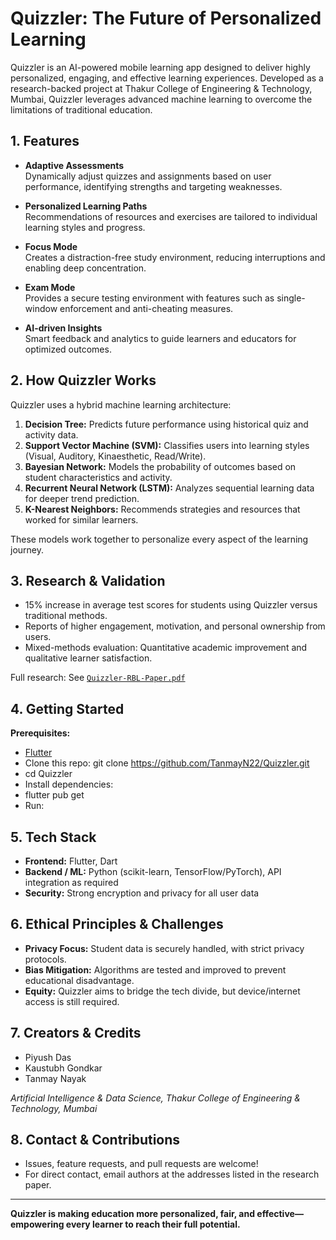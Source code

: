 # Quizzler: The Future of Personalized Learning

Quizzler is an AI-powered mobile learning app designed to deliver highly personalized, engaging, and effective learning experiences. Developed as a research-backed project at Thakur College of Engineering & Technology, Mumbai, Quizzler leverages advanced machine learning to overcome the limitations of traditional education.

## 1. Features

- **Adaptive Assessments**  
  Dynamically adjust quizzes and assignments based on user performance, identifying strengths and targeting weaknesses.

- **Personalized Learning Paths**  
  Recommendations of resources and exercises are tailored to individual learning styles and progress.

- **Focus Mode**  
  Creates a distraction-free study environment, reducing interruptions and enabling deep concentration.

- **Exam Mode**  
  Provides a secure testing environment with features such as single-window enforcement and anti-cheating measures.

- **AI-driven Insights**  
  Smart feedback and analytics to guide learners and educators for optimized outcomes.

## 2. How Quizzler Works

Quizzler uses a hybrid machine learning architecture:
1. **Decision Tree:** Predicts future performance using historical quiz and activity data.
2. **Support Vector Machine (SVM):** Classifies users into learning styles (Visual, Auditory, Kinaesthetic, Read/Write).
3. **Bayesian Network:** Models the probability of outcomes based on student characteristics and activity.
4. **Recurrent Neural Network (LSTM):** Analyzes sequential learning data for deeper trend prediction.
5. **K-Nearest Neighbors:** Recommends strategies and resources that worked for similar learners.

These models work together to personalize every aspect of the learning journey.

## 3. Research & Validation

- 15% increase in average test scores for students using Quizzler versus traditional methods.
- Reports of higher engagement, motivation, and personal ownership from users.
- Mixed-methods evaluation: Quantitative academic improvement and qualitative learner satisfaction.

Full research: See [`Quizzler-RBL-Paper.pdf`](https://drive.google.com/file/d/1T4MEDe-60nr7u4UgzlAsDeOveBn50_Px/view?usp=sharing)

## 4. Getting Started

**Prerequisites:**  
- [Flutter](https://flutter.dev/docs/get-started/install)  
- Clone this repo:
git clone https://github.com/TanmayN22/Quizzler.git
- cd Quizzler
- Install dependencies:
- flutter pub get
- Run:


## 5. Tech Stack

- **Frontend:** Flutter, Dart
- **Backend / ML:** Python (scikit-learn, TensorFlow/PyTorch), API integration as required
- **Security:** Strong encryption and privacy for all user data

## 6. Ethical Principles & Challenges

- **Privacy Focus:** Student data is securely handled, with strict privacy protocols.
- **Bias Mitigation:** Algorithms are tested and improved to prevent educational disadvantage.
- **Equity:** Quizzler aims to bridge the tech divide, but device/internet access is still required.

## 7. Creators & Credits

- Piyush Das  
- Kaustubh Gondkar  
- Tanmay Nayak  
 
*Artificial Intelligence & Data Science, Thakur College of Engineering & Technology, Mumbai*

## 8. Contact & Contributions

- Issues, feature requests, and pull requests are welcome!
- For direct contact, email authors at the addresses listed in the research paper.

---

**Quizzler is making education more personalized, fair, and effective—empowering every learner to reach their full potential.**

